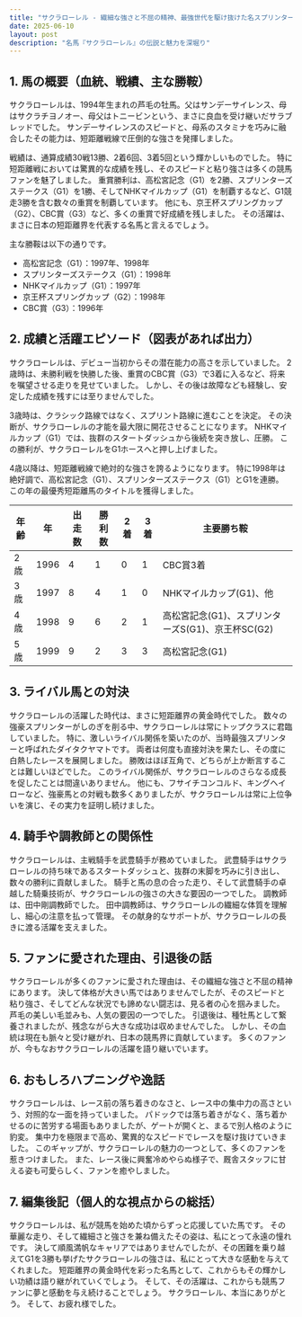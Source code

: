 ```yaml
---
title: "サクラローレル - 繊細な強さと不屈の精神、最強世代を駆け抜けた名スプリンター"
date: 2025-06-10
layout: post
description: "名馬『サクラローレル』の伝説と魅力を深堀り"
---
```


## 1. 馬の概要（血統、戦績、主な勝鞍）

サクラローレルは、1994年生まれの芦毛の牡馬。父はサンデーサイレンス、母はサクラチヨノオー、母父はトニービンという、まさに良血を受け継いだサラブレッドでした。  サンデーサイレンスのスピードと、母系のスタミナを巧みに融合したその能力は、短距離戦線で圧倒的な強さを発揮しました。

戦績は、通算成績30戦13勝、2着6回、3着5回という輝かしいものでした。  特に短距離戦においては驚異的な成績を残し、そのスピードと粘り強さは多くの競馬ファンを魅了しました。  重賞勝利は、高松宮記念（G1）を2勝、スプリンターズステークス（G1）を1勝、そしてNHKマイルカップ（G1）を制覇するなど、G1競走3勝を含む数々の重賞を制覇しています。  他にも、京王杯スプリングカップ（G2）、CBC賞（G3）など、多くの重賞で好成績を残しました。  その活躍は、まさに日本の短距離界を代表する名馬と言えるでしょう。

主な勝鞍は以下の通りです。

* 高松宮記念（G1）：1997年、1998年
* スプリンターズステークス（G1）：1998年
* NHKマイルカップ（G1）：1997年
* 京王杯スプリングカップ（G2）：1998年
* CBC賞（G3）：1996年


## 2. 成績と活躍エピソード（図表があれば出力）

サクラローレルは、デビュー当初からその潜在能力の高さを示していました。  2歳時は、未勝利戦を快勝した後、重賞のCBC賞（G3）で3着に入るなど、将来を嘱望させる走りを見せていました。  しかし、その後は故障なども経験し、安定した成績を残すには至りませんでした。

3歳時は、クラシック路線ではなく、スプリント路線に進むことを決定。  その決断が、サクラローレルの才能を最大限に開花させることになります。  NHKマイルカップ（G1）では、抜群のスタートダッシュから後続を突き放し、圧勝。  この勝利が、サクラローレルをG1ホースへと押し上げました。

4歳以降は、短距離戦線で絶対的な強さを誇るようになります。  特に1998年は絶好調で、高松宮記念（G1）、スプリンターズステークス（G1）とG1を連勝。  この年の最優秀短距離馬のタイトルを獲得しました。


| 年齢 | 年 | 出走数 | 勝利数 | 2着 | 3着 | 主要勝ち鞍 |
|---|---|---|---|---|---|---|
| 2歳 | 1996 | 4 | 1 | 0 | 1 | CBC賞3着 |
| 3歳 | 1997 | 8 | 4 | 1 | 0 | NHKマイルカップ(G1)、他 |
| 4歳 | 1998 | 9 | 6 | 2 | 1 | 高松宮記念(G1)、スプリンターズS(G1)、京王杯SC(G2) |
| 5歳 | 1999 | 9 | 2 | 3 | 3 | 高松宮記念(G1) |


## 3. ライバル馬との対決

サクラローレルの活躍した時代は、まさに短距離界の黄金時代でした。  数々の強豪スプリンターがしのぎを削る中、サクラローレルは常にトップクラスに君臨していました。  特に、激しいライバル関係を築いたのが、当時最強スプリンターと呼ばれたダイタクヤマトです。  両者は何度も直接対決を果たし、その度に白熱したレースを展開しました。  勝敗はほぼ互角で、どちらが上か断言することは難しいほどでした。  このライバル関係が、サクラローレルのさらなる成長を促したことは間違いありません。  他にも、フサイチコンコルド、キングヘイローなど、強豪馬との対戦も数多くありましたが、サクラローレルは常に上位争いを演じ、その実力を証明し続けました。


## 4. 騎手や調教師との関係性

サクラローレルは、主戦騎手を武豊騎手が務めていました。  武豊騎手はサクラローレルの持ち味であるスタートダッシュと、抜群の末脚を巧みに引き出し、数々の勝利に貢献しました。  騎手と馬の息の合った走り、そして武豊騎手の卓越した騎乗技術が、サクラローレルの強さの大きな要因の一つでした。  調教師は、田中剛調教師でした。  田中調教師は、サクラローレルの繊細な体質を理解し、細心の注意を払って管理。  その献身的なサポートが、サクラローレルの長きに渡る活躍を支えました。


## 5. ファンに愛された理由、引退後の話

サクラローレルが多くのファンに愛された理由は、その繊細な強さと不屈の精神にあります。  決して体格が大きい馬ではありませんでしたが、そのスピードと粘り強さ、そしてどんな状況でも諦めない闘志は、見る者の心を掴みました。  芦毛の美しい毛並みも、人気の要因の一つでした。  引退後は、種牡馬として繋養されましたが、残念ながら大きな成功は収めませんでした。  しかし、その血統は現在も脈々と受け継がれ、日本の競馬界に貢献しています。  多くのファンが、今もなおサクラローレルの活躍を語り継いでいます。


## 6. おもしろハプニングや逸話

サクラローレルは、レース前の落ち着きのなさと、レース中の集中力の高さという、対照的な一面を持っていました。  パドックでは落ち着きがなく、落ち着かせるのに苦労する場面もありましたが、ゲートが開くと、まるで別人格のように豹変。  集中力を極限まで高め、驚異的なスピードでレースを駆け抜けていきました。  このギャップが、サクラローレルの魅力の一つとして、多くのファンを惹きつけました。  また、レース後に興奮冷めやらぬ様子で、厩舎スタッフに甘える姿も可愛らしく、ファンを癒やしました。


## 7. 編集後記（個人的な視点からの総括）

サクラローレルは、私が競馬を始めた頃からずっと応援していた馬です。  その華麗な走り、そして繊細さと強さを兼ね備えたその姿は、私にとって永遠の憧れです。  決して順風満帆なキャリアではありませんでしたが、その困難を乗り越えてG1を3勝も挙げたサクラローレルの強さは、私にとって大きな感動を与えてくれました。  短距離界の黄金時代を彩った名馬として、これからもその輝かしい功績は語り継がれていくでしょう。  そして、その活躍は、これからも競馬ファンに夢と感動を与え続けることでしょう。  サクラローレル、本当にありがとう。  そして、お疲れ様でした。
